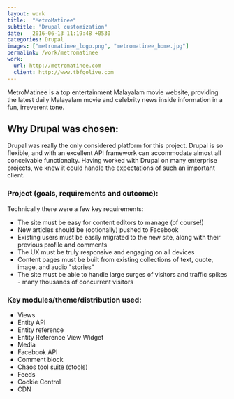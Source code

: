 ```yaml
---
layout: work
title:  "MetroMatinee"
subtitle: "Drupal customization"
date:   2016-06-13 11:19:48 +0530
categories: Drupal
images: ["metromatinee_logo.png", "metromatinee_home.jpg"]
permalink: /work/metromatinee
work:
  url: http://metromatinee.com
  client: http://www.tbfgolive.com
---
```


MetroMatinee is a top entertainment Malayalam movie website, providing the latest daily Malayalam movie and celebrity news inside information in a fun, irreverent tone.

## Why Drupal was chosen:
Drupal was really the only considered platform for this project. Drupal is so flexible, and with an excellent API framework can accommodate almost all conceivable functionalty. Having worked with Drupal on many enterprise projects, we knew it could handle the expectations of such an important client.

### Project (goals, requirements and outcome):
Technically there were a few key requirements:

* The site must be easy for content editors to manage (of course!)
* New articles should be (optionally) pushed to Facebook
* Existing users must be easily migrated to the new site, along with their previous profile and comments
* The UX must be truly responsive and engaging on all devices
* Content pages must be built from existing collections of text, quote, image, and audio "stories"
* The site must be able to handle large surges of visitors and traffic spikes - many thousands of concurrent visitors

### Key modules/theme/distribution used:

* Views
* Entity API
* Entity reference
* Entity Reference View Widget
* Media
* Facebook API
* Comment block
* Chaos tool suite (ctools)
* Feeds
* Cookie Control
* CDN
